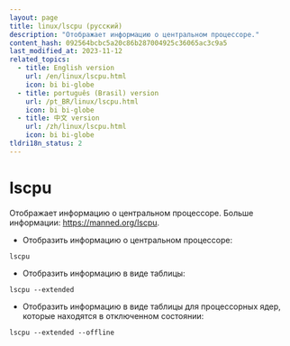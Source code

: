 ```yaml
---
layout: page
title: linux/lscpu (русский)
description: "Отображает информацию о центральном процессоре."
content_hash: 092564bcbc5a20c86b287004925c36065ac3c9a5
last_modified_at: 2023-11-12
related_topics:
  - title: English version
    url: /en/linux/lscpu.html
    icon: bi bi-globe
  - title: português (Brasil) version
    url: /pt_BR/linux/lscpu.html
    icon: bi bi-globe
  - title: 中文 version
    url: /zh/linux/lscpu.html
    icon: bi bi-globe
tldri18n_status: 2
---
```

# lscpu

Отображает информацию о центральном процессоре.
Больше информации: <https://manned.org/lscpu>.

- Отобразить информацию о центральном процессоре:

`lscpu`

- Отобразить информацию в виде таблицы:

`lscpu --extended`

- Отобразить информацию в виде таблицы для процессорных ядер, которые находятся в отключенном состоянии:

`lscpu --extended --offline`
